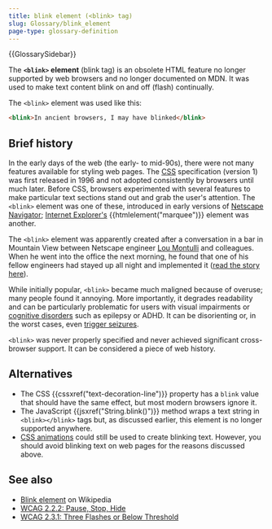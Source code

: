 ```yaml
---
title: blink element (<blink> tag)
slug: Glossary/blink_element
page-type: glossary-definition
---
```


{{GlossarySidebar}}

The **`<blink>` element** (blink tag) is an obsolete HTML feature no longer supported by web browsers and no longer documented on MDN. It was used to make text content blink on and off (flash) continually.

The `<blink>` element was used like this:

```html example-bad
<blink>In ancient browsers, I may have blinked</blink>
```

## Brief history

In the early days of the web (the early- to mid-90s), there were not many features available for styling web pages. The [CSS](/en-US/docs/Web/CSS) specification (version 1) was first released in 1996 and not adopted consistently by browsers until much later. Before CSS, browsers experimented with several features to make particular text sections stand out and grab the user's attention. The `<blink>` element was one of these, introduced in early versions of [Netscape Navigator](/en-US/docs/Glossary/Netscape_Navigator); [Internet Explorer's](/en-US/docs/Glossary/Microsoft_Internet_Explorer) {{htmlelement("marquee")}} element was another.

The `<blink>` element was apparently created after a conversation in a bar in Mountain View between Netscape engineer [Lou Montulli](https://en.wikipedia.org/wiki/Lou_Montulli) and colleagues. When he went into the office the next morning, he found that one of his fellow engineers had stayed up all night and implemented it ([read the story here](https://web.archive.org/web/20220331020029/http://www.montulli.org/theoriginofthe%3Cblink%3Etag)).

While initially popular, `<blink>` became much maligned because of overuse; many people found it annoying. More importantly, it degrades readability and can be particularly problematic for users with visual impairments or [cognitive disorders](/en-US/docs/Web/Accessibility/Guides/Cognitive_accessibility) such as epilepsy or ADHD. It can be disorienting or, in the worst cases, even [trigger seizures](/en-US/docs/Web/Accessibility/Guides/Seizure_disorders).

`<blink>` was never properly specified and never achieved significant cross-browser support. It can be considered a piece of web history.

## Alternatives

- The CSS {{cssxref("text-decoration-line")}} property has a `blink` value that should have the same effect, but most modern browsers ignore it.
- The JavaScript {{jsxref("String.blink()")}} method wraps a text string in `<blink></blink>` tags but, as discussed earlier, this element is no longer supported anywhere.
- [CSS animations](/en-US/docs/Web/CSS/CSS_animations) could still be used to create blinking text. However, you should avoid blinking text on web pages for the reasons discussed above.

## See also

- [Blink element](https://en.wikipedia.org/wiki/Blink_element) on Wikipedia
- [WCAG 2.2.2: Pause, Stop, Hide](https://www.w3.org/WAI/WCAG21/Understanding/pause-stop-hide)
- [WCAG 2.3.1: Three Flashes or Below Threshold](https://www.w3.org/WAI/WCAG21/Understanding/three-flashes-or-below-threshold)
